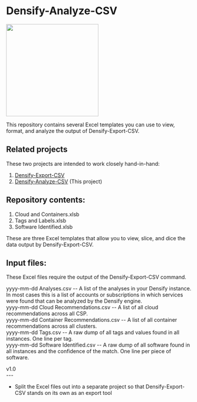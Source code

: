 # Densify-Analyze-CSV

<img src="https://www.densify.com/wp-content/uploads/densify.png" width="250">

This repository contains several Excel templates you can use to view, format, and analyze the output of Densify-Export-CSV.   

## Related projects

These two projects are intended to work closely hand-in-hand:

1. [Densify-Export-CSV](https://github.com/dbc13543/Densify-Export-CSV) 
2. [Densify-Analyze-CSV](https://github.com/dbc13543/Densify-Analyze-CSV) (This project)

## Repository contents:

1. Cloud and Containers.xlsb
2. Tags and Labels.xlsb
3. Software Identified.xlsb

These are three Excel templates that allow you to view, slice, and dice the data output by Densify-Export-CSV.

## Input files:

These Excel files require the output of the Densify-Export-CSV command.  

yyyy-mm-dd <instancename> Analyses.csv -- A list of the analyses in your Densify instance.  In most cases this is a list of accounts or subscriptions in which services were found that can be analyzed by the Densify engine. <br/>
yyyy-mm-dd <instancename> Cloud Recommendations.csv -- A list of all cloud recommendations across all CSP. <br/>
yyyy-mm-dd <instancename> Container Recommendations.csv -- A list of all container recommendations across all clusters. <br/>
yyyy-mm-dd <instancename> Tags.csv -- A raw dump of all tags and values found in all instances.  One line per tag. <br/>
yyyy-mm-dd <instancename> Software Identified.csv -- A raw dump of all software found in all instances and the confidence of the match.  One line per piece of software. <br/>


v1.0<br/>
---<br/>
* Split the Excel files out into a separate project so that Densify-Export-CSV stands on its own as an export tool<br/>